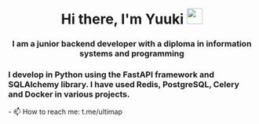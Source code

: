 <h1 align="center">Hi there, I'm Yuuki</a> 
<img src="https://github.com/blackcater/blackcater/raw/main/images/Hi.gif" height="32"/></h1>
<h3 align="center">I am a junior backend developer with a diploma in information systems and programming</h3>

<h3 align='ceneter'> I develop in Python using the FastAPI framework and SQLAlchemy library. I have used Redis, PostgreSQL, Celery and Docker in various projects.</h3> 
- 📫 How to reach me: t.me/ultimap
